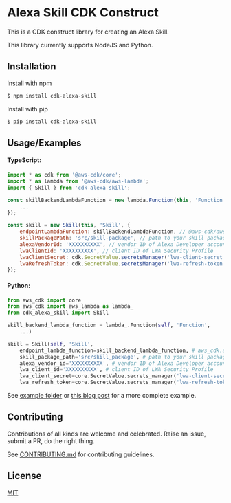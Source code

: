 # Alexa Skill CDK Construct

This is a CDK construct library for creating an Alexa Skill.

This library currently supports NodeJS and Python.

## Installation

Install with npm

```bash
$ npm install cdk-alexa-skill
```

Install with pip

```bash
$ pip install cdk-alexa-skill
```

## Usage/Examples

#### TypeScript:

```javascript
import * as cdk from '@aws-cdk/core';
import * as lambda from '@aws-cdk/aws-lambda';
import { Skill } from 'cdk-alexa-skill';

const skillBackendLambdaFunction = new lambda.Function(this, 'Function', {
    ...
});

const skill = new Skill(this, 'Skill', {
    endpointLambdaFunction: skillBackendLambdaFunction, // @aws-cdk/aws-lambda.IFunction object containing backend code for the Alexa Skill
    skillPackagePath: 'src/skill-package', // path to your skill package
    alexaVendorId: 'XXXXXXXXXX', // vendor ID of Alexa Developer account
    lwaClientId: 'XXXXXXXXXX', // client ID of LWA Security Profile
    lwaClientSecret: cdk.SecretValue.secretsManager('lwa-client-secret'), // @aws-cdk/core.SecretValue object containing client secret of LWA Security Profile
    lwaRefreshToken: cdk.SecretValue.secretsManager('lwa-refresh-token') // @aws-cdk/core.SecretValue object containing refresh token of LWA Security Profile
});
```

#### Python:

```python
from aws_cdk import core
from aws_cdk import aws_lambda as lambda_
from cdk_alexa_skill import Skill

skill_backend_lambda_function = lambda_.Function(self, 'Function',
    ...)

skill = Skill(self, 'Skill',
    endpoint_lambda_function=skill_backend_lambda_function, # aws_cdk.aws_lambda.IFunction object containing backend code for the Alexa Skill
    skill_package_path='src/skill_package', # path to your skill package
    alexa_vendor_id='XXXXXXXXXX', # vendor ID of Alexa Developer account
    lwa_client_id='XXXXXXXXXX', # client ID of LWA Security Profile
    lwa_client_secret=core.SecretValue.secrets_manager('lwa-client-secret'), # @aws-cdk/core.SecretValue object containing client secret of LWA Security Profile
    lwa_refresh_token=core.SecretValue.secrets_manager('lwa-refresh-token')) # @aws-cdk/core.SecretValue object containing refresh token of LWA Security Profile
```

See [example folder](./example) or [this blog post](https://aws.amazon.com/blogs/devops/deploying-alexa-skills-with-aws-cdk/) for a more complete example.

## Contributing

Contributions of all kinds are welcome and celebrated. Raise an issue, submit a PR, do the right thing.

See [CONTRIBUTING.md](./CONTRIBUTING.md) for contributing guidelines.

## License

[MIT](./LICENSE)

